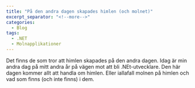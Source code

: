 ```yaml
---
title: "På den andra dagen skapades himlen (och molnet)"
excerpt_separator: "<!--more-->"
categories:
  - Blog
tags:
  - .NET
  - Molnapplikationer
---
```


Det finns de som tror att himlen skapades på den andra dagen. 
Idag är min andra dag på mitt andra år på vägen mot att bli .NEt-utvecklare. 
Den här dagen kommer allt att handla om himlen. Eller iallafall molnen på himlen och vad som finns (och inte finns) i dem. 
